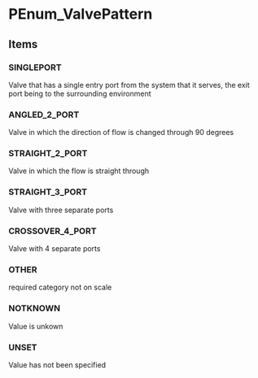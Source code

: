# PEnum_ValvePattern

## Items

### SINGLEPORT
Valve that has a single entry port from the system that it serves, the exit port being to the surrounding environment

### ANGLED_2_PORT
Valve in which the direction of flow is changed through 90 degrees

### STRAIGHT_2_PORT
Valve in which the flow is straight through

### STRAIGHT_3_PORT
Valve with three separate ports

### CROSSOVER_4_PORT
Valve with 4 separate ports

### OTHER
required category not on scale

### NOTKNOWN
Value is unkown

### UNSET
Value has not been specified
